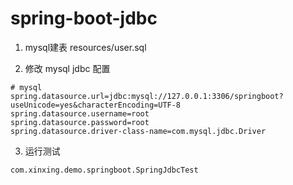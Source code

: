 # spring-boot-jdbc

1. mysql建表 resources/user.sql

2. 修改 mysql jdbc 配置

 ``` 
 # mysql
 spring.datasource.url=jdbc:mysql://127.0.0.1:3306/springboot?useUnicode=yes&characterEncoding=UTF-8
 spring.datasource.username=root
 spring.datasource.password=root
 spring.datasource.driver-class-name=com.mysql.jdbc.Driver
```

3. 运行测试 

```
com.xinxing.demo.springboot.SpringJdbcTest
```